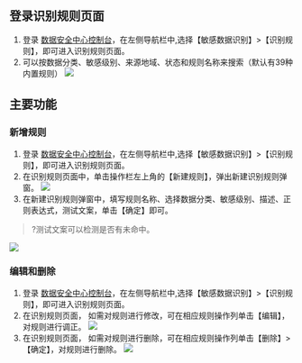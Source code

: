 ## 登录识别规则页面

1. 登录 [数据安全中心控制台](https://console.cloud.tencent.com/dsgc/overview)，在左侧导航栏中,选择【敏感数据识别】>【识别规则】，即可进入识别规则页面。
2. 可以按数据分类、敏感级别、来源地域、状态和规则名称来搜索（默认有39种内置规则）
![](https://main.qcloudimg.com/raw/07f939acf64916fdef1fff7e49b1b004.png)

##  主要功能
### 新增规则
1.  登录 [数据安全中心控制台](https://console.cloud.tencent.com/dsgc/overview)，在左侧导航栏中,选择【敏感数据识别】>【识别规则】，即可进入识别规则页面。
2. 在识别规则页面中，单击操作栏左上角的【新建规则】，弹出新建识别规则弹窗。
![](https://main.qcloudimg.com/raw/35c06e84fa35ceeeddb0d7a7b336f28c.png)
3. 在新建识别规则弹窗中，填写规则名称、选择数据分类、敏感级别、描述、正则表达式，测试文案，单击【确定】即可。
>?测试文案可以检测是否有未命中。
>
![](https://main.qcloudimg.com/raw/86be1d8efc70f32fe7b0004c6a81ce1e.png)

### 编辑和删除
1.  登录 [数据安全中心控制台](https://console.cloud.tencent.com/dsgc/overview)，在左侧导航栏中,选择【敏感数据识别】>【识别规则】，即可进入识别规则页面。
2.  在识别规则页面， 如需对规则进行修改，可在相应规则操作列单击【编辑】，对规则进行调正。
![](https://main.qcloudimg.com/raw/caeb22acbdc783222f9a0748f5826774.png)
3. 在识别规则页面， 如需对规则进行删除，可在相应规则操作列单击【删除】>【确定】，对规则进行删除。
![](https://main.qcloudimg.com/raw/20ff79872dd6da8d375a76a84b15f033.png)

 
